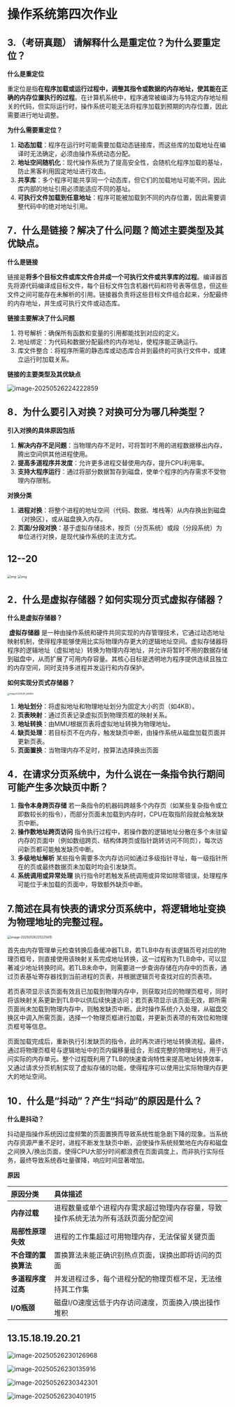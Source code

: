 # 操作系统第四次作业

## 3.（考研真题） 请解释什么是重定位？为什么要重定位？

**什么是重定位**

​	重定位是指**在程序加载或运行过程中，调整其指令或数据的内存地址，使其能在正确的内存位置执行的过程**。在计算机系统中，程序通常被编译为与特定内存地址相关的代码，但实际运行时，操作系统可能无法将程序加载到预期的内存位置，因此需要进行地址调整。

**为什么需要重定位？**

1. **动态加载**：程序在运行时可能需要加载动态链接库，而这些库的加载地址在编译时无法确定，必须由操作系统动态分配。
2. **地址空间随机化**：现代操作系统为了提高安全性，会随机化程序加载的基址，防止黑客利用固定地址进行攻击。
3. **共享库**：多个程序可能共享同一个动态库，但它们的加载地址可能不同，因此库内部的地址引用必须能适应不同的基址。
4. **可执行文件加载到任意地址**：程序可能被加载到不同的内存位置，因此需要调整代码中的绝对地址引用。

## 7．什么是链接？解决了什么问题？简述主要类型及其优缺点。

**什么是链接**  

​	链接是**将多个目标文件或库文件合并成一个可执行文件或共享库的过程**。编译器首先将源代码编译成目标文件，每个目标文件包含机器代码和符号表等信息，但这些文件之间可能存在未解析的引用。链接器负责将这些目标文件组合起来，分配最终的内存地址，并生成可执行文件或动态库。

**链接主要解决了什么问题**   

1. 符号解析：确保所有函数和变量的引用都能找到对应的定义。  
2. 地址绑定：为代码和数据分配最终的内存地址，使程序能正确运行。  
3. 库文件整合：将程序所需的静态库或动态库合并到最终的可执行文件中，或建立运行时加载关系。  

**链接的主要类型及其优缺点**   

![image-20250526224222859](D:\Typora\documents\md\操作系统作业\操作系统第四次作业.assets\image-20250526224222859.png)

## 8．为什么要引入对换？对换可分为哪几种类型？  

**引入对换的具体原因包括**

1. **解决内存不足问题**：当物理内存不足时，可将暂时不用的进程数据移出内存，腾出空间供其他进程使用。
2. **提高多道程序并发度**：允许更多进程交替使用内存，提升CPU利用率。
3. **支持大程序运行**：通过将部分数据暂存到磁盘，使单个程序的内存需求不受物理内存限制。

**对换分类**

1. **进程对换**：将整个进程的地址空间（代码、数据、堆栈等）从内存换出到磁盘（对换区），或从磁盘换入内存。
2. **页面/分段对换**：基于虚拟存储技术，按页（分页系统）或段（分段系统）为单位进行对换，是现代操作系统的主流方式。

## 12--20

<img src="file:///C:\Users\Admin\Documents\Tencent Files\3412644289\nt_qq\nt_data\Pic\2025-05\Thumb\660cb76581adc672980382ed3d743586_720.jpg" alt="img" style="zoom: 50%;" />

<img src="file:///C:\Users\Admin\Documents\Tencent Files\3412644289\nt_qq\nt_data\Pic\2025-05\Thumb\bd9b311d50e426a06aa14fe53bb72df0_720.jpg" alt="img" style="zoom: 50%;" />

## 2．什么是虚拟存储器？如何实现分页式虚拟存储器？  

**什么是虚拟存储器？**

​	**虚拟存储器** 是一种由操作系统和硬件共同实现的内存管理技术，它通过动态地址映射机制，使得程序能够使用比实际物理内存更大的逻辑地址空间。虚拟存储器将程序的逻辑地址（虚拟地址）转换为物理内存地址，并允许将暂时不用的数据存储到磁盘中，从而扩展了可用内存容量。其核心目标是透明地为程序提供连续且独立的内存空间，同时支持多进程并发运行和内存保护。

**如何实现分页式存储器？**

<img src="D:\Typora\documents\md\操作系统作业\操作系统第四次作业.assets\image20250526_b6484c.png" alt="image20250526_b6484c" style="zoom: 33%;" />

1. **地址划分**：将虚拟地址和物理地址划分为固定大小的页（如4KB）。
2. **页表映射**：通过页表记录虚拟页到物理页框的映射关系。
3. **地址转换**：由MMU根据页表将虚拟地址转换为物理地址。
4. **缺页处理**：若目标页不在内存，触发缺页中断，由操作系统从磁盘加载页面并更新页表。
5. **页面置换**：当物理内存不足时，按算法选择换出页面

## 4．在请求分页系统中，为什么说在一条指令执行期间可能产生多次缺页中断？  

1. **指令本身跨页存储**
   若一条指令的机器码跨越多个内存页（如某些复杂指令或立即数较长的指令），而部分页面未加载到内存时，CPU在取指阶段就会触发缺页中断。
2. **操作数地址跨页访问**
   指令执行过程中，若操作数的逻辑地址分散在多个未驻留内存的页面中（例如数组跨页、结构体跨页或指针跳转访问不同页），每次访问新页都可能触发缺页中断。
3. **多级地址解析**
   某些指令需要多次内存访问如通过多级指针寻址，每一级指针所在的页或最终数据页未加载时均会引发缺页。
4. **系统调用或异常处理**
   执行指令时若触发系统调用或异常如除零错误，处理程序可能位于未加载的页面中，导致额外缺页中断。

## 7.简述在具有快表的请求分页系统中，将逻辑地址变换为物理地址的完整过程。 

<img src="D:\Typora\documents\md\操作系统作业\操作系统第四次作业.assets\image-20250526225225415.png" alt="image-20250526225225415" style="zoom: 50%;" />

​	首先由内存管理单元检查转换后备缓冲器TLB，若TLB中存有该逻辑页号对应的物理页框号，则直接使用该映射关系完成地址转换，这一过程称为TLB命中，可以显著减少地址转换时间。若TLB未命中，则需要进一步查询存储在内存中的页表，通过页表基址寄存器找到当前进程的页表，并根据逻辑页号查找对应的页表项。

​	若页表项显示该页面有效且已加载到物理内存中，则获取对应的物理页框号，同时将该映射关系更新到TLB中以供后续快速访问；若页表项显示该页面无效，即所需页面尚未加载到物理内存中，则触发缺页中断。此时操作系统介入处理，从磁盘交换区中调入所需页面，选择一个物理页框进行加载，并更新页表项的有效位和物理页框号等信息。

​	页面加载完成后，重新执行引发缺页的指令，此时再次进行地址转换流程。最终，通过将物理页框号与逻辑地址中的页内偏移量组合，形成完整的物理地址，用于访问实际的内存单元。整个过程既利用了TLB的快速查询特性来提高地址转换效率，又通过请求分页机制实现了虚拟存储的功能，使得程序可以使用比实际物理内存更大的地址空间。

## 10．什么是“抖动”？产生“抖动”的原因是什么？  

**什么是抖动？**

​	抖动是指操作系统因过度频繁的页面置换而导致系统性能急剧下降的现象。当系统内存资源严重不足时，进程不断发生缺页中断，迫使操作系统频繁地在内存和磁盘之间换入/换出页面，使得CPU大部分时间都浪费在页面调度上，而非执行实际任务，最终导致系统吞吐量骤降，响应时间显著增加。

**原因**

| **原因分类**         | **具体描述**                                                 |
| :------------------- | :----------------------------------------------------------- |
| **内存过载**         | 进程数量或单个进程内存需求超过物理内存容量，导致操作系统无法为所有活跃页面分配空间 |
| **局部性原理失效**   | 进程的工作集超过可用物理内存，无法保留关键页面               |
| **不合理的置换算法** | 置换算法未能正确识别热点页面，误换出即将访问的页面           |
| **多道程序度过高**   | 并发进程过多，每个进程分配的物理页框不足，无法维持其工作集   |
| **I/O瓶颈**          | 磁盘I/O速度远低于内存访问速度，页面换入/换出操作堆积         |

## 13.15.18.19.20.21

![image-20250526230126968](D:\Typora\documents\md\操作系统作业\操作系统第四次作业.assets\image-20250526230126968.png)



<img src="D:\Typora\documents\md\操作系统作业\操作系统第四次作业.assets\image-20250526230135916.png" alt="image-20250526230135916" />

![image-20250526230342301](D:\Typora\documents\md\操作系统作业\操作系统第四次作业.assets\image-20250526230342301.png)

![image-20250526230401915](D:\Typora\documents\md\操作系统作业\操作系统第四次作业.assets\image-20250526230401915.png)